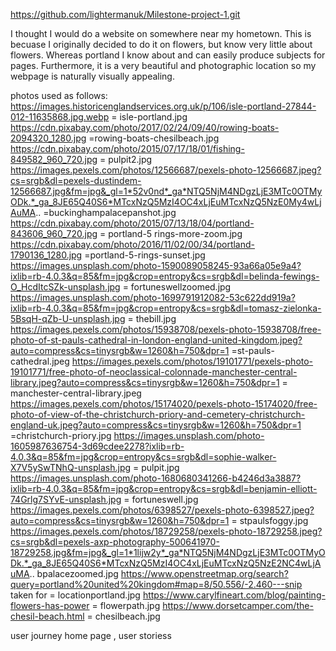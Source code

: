 https://github.com/lightermanuk/Milestone-project-1.git

I thought I would do a website on somewhere near my hometown.  This is becuase I originally decided to do it on flowers, but know very little about flowers.  Whereas portland I know about and can easily produce subjects for pages.  Furthermore, it is a very beautiful and photographic location so my webpage is naturally visually appealing.

photos used as follows:
https://images.historicenglandservices.org.uk/p/106/isle-portland-27844-012-11635868.jpg.webp = isle-portland.jpg
https://cdn.pixabay.com/photo/2017/02/24/09/40/rowing-boats-2094320_1280.jpg =rowing-boats-chesilbeach.jpg
https://cdn.pixabay.com/photo/2015/07/17/18/01/fishing-849582_960_720.jpg = pulpit2.jpg
https://images.pexels.com/photos/12566687/pexels-photo-12566687.jpeg?cs=srgb&dl=pexels-dustindem-12566687.jpg&fm=jpg&_gl=1*52v0nd*_ga*NTQ5NjM4NDgzLjE3MTc0OTMyODk.*_ga_8JE65Q40S6*MTcxNzQ5MzI4OC4xLjEuMTcxNzQ5NzE0My4wLjAuMA.. =buckinghampalacepanshot.jpg
https://cdn.pixabay.com/photo/2015/07/13/18/04/portland-843606_960_720.jpg = portland-5 rings-more-zoom.jpg
https://cdn.pixabay.com/photo/2016/11/02/00/34/portland-1790136_1280.jpg =portland-5-rings-sunset.jpg
https://images.unsplash.com/photo-1590089058245-93a66a05e9a4?ixlib=rb-4.0.3&q=85&fm=jpg&crop=entropy&cs=srgb&dl=belinda-fewings-O_HcdItcSZk-unsplash.jpg = fortuneswellzoomed.jpg
https://images.unsplash.com/photo-1699791912082-53c622dd919a?ixlib=rb-4.0.3&q=85&fm=jpg&crop=entropy&cs=srgb&dl=tomasz-zielonka-5BsqH-qZb-U-unsplash.jpg = thebill.jpg
https://images.pexels.com/photos/15938708/pexels-photo-15938708/free-photo-of-st-pauls-cathedral-in-london-england-united-kingdom.jpeg?auto=compress&cs=tinysrgb&w=1260&h=750&dpr=1 =st-pauls-cathedral.jpeg
https://images.pexels.com/photos/19101771/pexels-photo-19101771/free-photo-of-neoclassical-colonnade-manchester-central-library.jpeg?auto=compress&cs=tinysrgb&w=1260&h=750&dpr=1 = manchester-central-library.jpeg
https://images.pexels.com/photos/15174020/pexels-photo-15174020/free-photo-of-view-of-the-christchurch-priory-and-cemetery-christchurch-england-uk.jpeg?auto=compress&cs=tinysrgb&w=1260&h=750&dpr=1 =christchurch-priory.jpg
https://images.unsplash.com/photo-1605987636754-3d69cdee2278?ixlib=rb-4.0.3&q=85&fm=jpg&crop=entropy&cs=srgb&dl=sophie-walker-X7V5ySwTNhQ-unsplash.jpg = pulpit.jpg
https://images.unsplash.com/photo-1680680341266-b4246d3a3887?ixlib=rb-4.0.3&q=85&fm=jpg&crop=entropy&cs=srgb&dl=benjamin-elliott-74Grlg7SYvE-unsplash.jpg = fortuneswell.jpg
https://images.pexels.com/photos/6398527/pexels-photo-6398527.jpeg?auto=compress&cs=tinysrgb&w=1260&h=750&dpr=1 = stpaulsfoggy.jpg
https://images.pexels.com/photos/18729258/pexels-photo-18729258.jpeg?cs=srgb&dl=pexels-axp-photography-500641970-18729258.jpg&fm=jpg&_gl=1*1lijw2y*_ga*NTQ5NjM4NDgzLjE3MTc0OTMyODk.*_ga_8JE65Q40S6*MTcxNzQ5MzI4OC4xLjEuMTcxNzQ5NzE2NC4wLjAuMA.. bpalacezoomed.jpg
https://www.openstreetmap.org/search?query=portland%20united%20kingdom#map=8/50.556/-2.460---snip taken for = locationportland.jpg
https://www.carylfineart.com/blog/painting-flowers-has-power = flowerpath.jpg
https://www.dorsetcamper.com/the-chesil-beach.html = chesilbeach.jpg

user journey home page , user storiess
